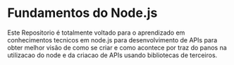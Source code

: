 # Fundamentos do Node.js

Este Repositorio é totalmente voltado para o aprendizado em conhecimentos tecnicos em node.js para desenvolvimento de APIs para obter melhor visão de como se criar e como acontece por traz do panos na utilizacao do node e da criacao de APIs usando bibliotecas de terceiros.



